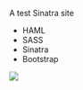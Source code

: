 A test Sinatra site

* HAML
* SASS
* Sinatra
* Bootstrap


![](https://www.codeship.io/projects/0de6dfd0-6648-0131-78c5-02c3a0d5948c/status)